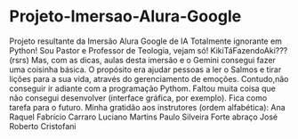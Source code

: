 # Projeto-Imersao-Alura-Google
Projeto resultante da Imersão Alura Google de IA
Totalmente ignorante em Python! Sou Pastor e Professor de Teologia, vejam só! KikiTáFazendoAki??? (rsrs)
Mas, com as dicas, aulas desta imersão e o Gemini consegui fazer uma coisinha básica.
O propósito era ajudar pessoas a ler o Salmos e tirar lições para a sua vida, através do gerenciamento de emoções. Contudo,não conseguir ir adiante com a programação Pythom.  Faltou muita coisa que não consegui desenvolver (interface gráfica, por exemplo). Fica como tarefa para o futuro.
Minha gratidão aos instrutores (ordem alfabética):
Ana Raquel
Fabrício Carraro
Luciano Martins
Paulo Silveira
Forte abraço
José Roberto Cristofani

